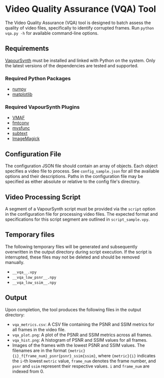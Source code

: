 # Video Quality Assurance (VQA) Tool

The Video Quality Assurance (VQA) tool is designed to batch assess the quality of video files, specifically to identify corrupted frames. Run `python vqa.py -h` for available command-line options.

## Requirements

[VapourSynth](https://www.vapoursynth.com/) must be installed and linked with Python on the system. Only the latest versions of the dependencies are tested and supported.

### Required Python Packages

- [numpy](https://numpy.org/)
- [matplotlib](https://matplotlib.org/)

### Required VapourSynth Plugins

- [VMAF](https://github.com/HomeOfVapourSynthEvolution/VapourSynth-VMAF)
- [fmtconv](https://gitlab.com/EleonoreMizo/fmtconv)
- [mvsfunc](https://github.com/HomeOfVapourSynthEvolution/mvsfunc)
- [subtext](https://github.com/vapoursynth/subtext)
- [ImageMagick](https://github.com/vapoursynth/vs-imwri)

## Configuration File

The configuration JSON file should contain an array of objects. Each object specifies a video file to process. See `config_sample.json` for all the available options and their descriptions. Paths in the configuration file may be specified as either absolute or relative to the config file's directory.

## Video Processing Script

A segment of a VapourSynth script must be provided via the `script` option in the configuration file for processing video files. The expected format and specifications for this script segment are outlined in `script_sample.vpy`.

## Temporary files

The following temporary files will be generated and subsequently overwritten in the output directory during script execution. If the script is interrupted, these files may not be deleted and should be removed manually.

- `__vqa__.vpy`
- `__vqa_low_psnr__.npy`
- `__vqa_low_ssim__.npy`

## Output

Upon completion, the tool produces the following files in the output directory:

- `vqa_metrics.csv`: A CSV file containing the PSNR and SSIM metrics for all frames in the video file.
- `vqa_plot.png`: A plot of the PSNR and SSIM metrics across all frames.
- `vqa_hist.png`: A histogram of PSNR and SSIM values for all frames.
- Images of the frames with the lowest PSNR and SSIM values. The filenames are in the format `{metric}{i}_f{frame_num}_psnr{psnr}_ssim{ssim}`, where `{metric}{i}` indicates the `i`-th lowest `metric` value, `frame_num` denotes the frame number, and `psnr` and `ssim` represent their respective values. `i` and `frame_num` are indexed from 0.
